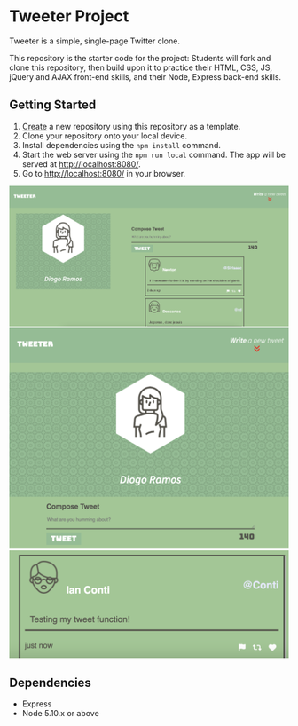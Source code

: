 # Tweeter Project

Tweeter is a simple, single-page Twitter clone.

This repository is the starter code for the project: Students will fork and clone this repository, then build upon it to practice their HTML, CSS, JS, jQuery and AJAX front-end skills, and their Node, Express back-end skills.

## Getting Started

1. [Create](https://docs.github.com/en/repositories/creating-and-managing-repositories/creating-a-repository-from-a-template) a new repository using this repository as a template.
2. Clone your repository onto your local device.
3. Install dependencies using the `npm install` command.
3. Start the web server using the `npm run local` command. The app will be served at <http://localhost:8080/>.
4. Go to <http://localhost:8080/> in your browser.

!["Screenshot of Main Tweeter Page:"](https://github.com/SomarGuy/tweeter/blob/master/docs/MainTweeterPage.png?raw=true)
!["Screenshot of Mobile Tweeter Page:"](https://github.com/SomarGuy/tweeter/blob/master/docs/MobileTweeterPage.png?raw=true)
!["Screenshot of a tweet:"](https://github.com/SomarGuy/tweeter/blob/master/docs/Tweet.png?raw=true)

## Dependencies

- Express
- Node 5.10.x or above
